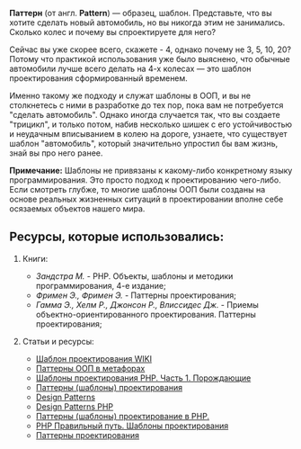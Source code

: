 **Паттерн** (от англ. **Pattern**) — образец, шаблон.
Представьте, что вы хотите сделать новый автомобиль, но вы никогда этим не занимались.
Сколько колес и почему вы спроектируете для него?

Сейчас вы уже скорее всего, скажете - 4, однако почему не 3, 5, 10, 20?
Потому что практикой использования уже было выяснено,
что обычные автомобили лучше всего делать на 4-х колесах — это шаблон проектирования сформированный временем.

Именно такому же подходу и служат шаблоны в ООП, и вы не столкнетесь с ними в разработке до тех пор,
пока вам не потребуется "сделать автомобиль". Однако иногда случается так, что вы создаете "трицикл", и только потом,
набив несколько шишек с его устойчивостью и неудачным вписыванием в колею на дороге,
узнаете, что существует шаблон "автомобиль", который значительно упростил бы вам жизнь, знай вы про него ранее.

**Примечание:**
Шаблоны не привязаны к какому-либо конкретному языку программирования. Это просто подход к проектированию чего-либо.
Если смотреть глубже, то многие шаблоны ООП были созданы на основе реальных жизненных ситуаций в проектировании 
вполне себе осязаемых объектов нашего мира.

Ресурсы, которые использовались:
--
1. Книги:
    * _Зандстра М._ - PHP. Объекты, шаблоны и методики программирования, 4-е издание;
    * _Фримен Э., Фримен Э._ - Паттерны проектирования;
    * _Гамма Э., Хелм Р., Джонсон Р., Влиссидес Дж._ - Приемы объектно-ориентированного проектирования.
    Паттерны проектирования;
    
2. Статьи и ресурсы:
    * [Шаблон проектирования WIKI](https://ru.wikipedia.org/wiki/%D0%A8%D0%B0%D0%B1%D0%BB%D0%BE%D0%BD_%D0%BF%D1%80%D0%BE%D0%B5%D0%BA%D1%82%D0%B8%D1%80%D0%BE%D0%B2%D0%B0%D0%BD%D0%B8%D1%8F)
    * [Паттерны ООП в метафорах](https://habrahabr.ru/post/136766/)
    * [Шаблоны проектирования PHP. Часть 1. Порождающие](https://habrahabr.ru/post/214285/)
    * [Паттерны (шаблоны) проектирования](http://makedev.org/patterns/index.html)
    * [Design Patterns](https://sourcemaking.com/design_patterns)
    * [Design Patterns PHP](https://github.com/domnikl/DesignPatternsPHP)
    * [Паттерны (шаблоны) проектирование в PHP.](http://dron.by/post/patterny-shablony-proektirovanie-v-php-vvedenie.html)
    * [PHP Правильный путь. Шаблоны проектирования](http://getjump.me/ru-php-the-right-way/pages/%D0%A8%D0%B0%D0%B1%D0%BB%D0%BE%D0%BD%D1%8B-%D0%BF%D1%80%D0%BE%D0%B5%D0%BA%D1%82%D0%B8%D1%80%D0%BE%D0%B2%D0%B0%D0%BD%D0%B8%D1%8F.html)
    * [Паттерны проектирования](https://refactoring.guru/ru/design-patterns/)
    